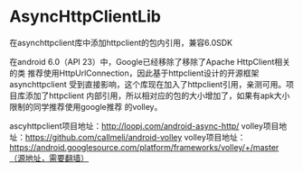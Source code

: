 # AsyncHttpClientLib
在asynchttpclient库中添加httpclient的包内引用，兼容6.0SDK

在android 6.0（API 23）中，Google已经移除了移除了Apache HttpClient相关的类
推荐使用HttpUrlConnection，因此基于httpclient设计的开源框架asynchttpclient
受到直接影响，这个库现在加入了httpclient引用，亲测可用。项目库添加了httpclient
内部引用，所以相对应的包的大小增加了，如果有apk大小限制的同学推荐使用google推荐
的volley。

ascyhttpclient项目地址：http://loopj.com/android-async-http/
volley项目地址：https://github.com/callmeli/android-volley
volley项目地址：https://android.googlesource.com/platform/frameworks/volley/+/master（源地址，需要翻墙）

